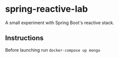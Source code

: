 # spring-reactive-lab
A small experiment with Spring Boot's reactive stack.

## Instructions

Before launching run `docker-compose up mongo`